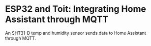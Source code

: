 # ESP32 and Toit: Integrating Home Assistant through MQTT

An SHT31-D temp and humidity sensor sends data to Home Assistant through MQTT.

